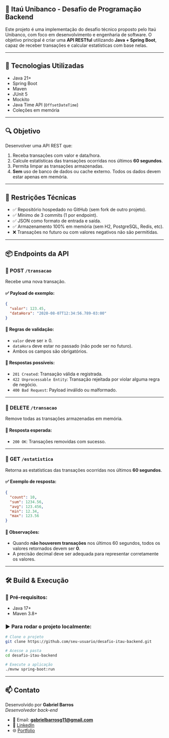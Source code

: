 ## 🏦 Itaú Unibanco - Desafio de Programação Backend

Este projeto é uma implementação do desafio técnico proposto pelo Itaú Unibanco, com foco em desenvolvimento e engenharia de software. O objetivo principal é criar uma **API RESTful** utilizando **Java + Spring Boot**, capaz de receber transações e calcular estatísticas com base nelas.


---

## 🚀 Tecnologias Utilizadas

- Java 21+
- Spring Boot
- Maven
- JUnit 5
- Mockito
- Java Time API (`OffsetDateTime`)
- Coleções em memória

---

## 🔍 Objetivo

Desenvolver uma API REST que:

1. Receba transações com valor e data/hora.
2. Calcule estatísticas das transações ocorridas nos últimos **60 segundos**.
3. Permita limpar as transações armazenadas.
4. **Sem** uso de banco de dados ou cache externo. Todos os dados devem estar apenas em memória.

---

## 📌 Restrições Técnicas

- ✅ Repositório hospedado no GitHub (sem fork de outro projeto).
- ✅ Mínimo de 3 commits (1 por endpoint).
- ✅ JSON como formato de entrada e saída.
- ✅ Armazenamento 100% em memória (sem H2, PostgreSQL, Redis, etc).
- ❌ Transações no futuro ou com valores negativos não são permitidas.

---

## 📦 Endpoints da API

### 🔸 POST `/transacao`

Recebe uma nova transação.

#### ✅ Payload de exemplo:

```json
{
  "valor": 123.45,
  "dataHora": "2020-08-07T12:34:56.789-03:00"
}
```

#### 🧪 Regras de validação:
- `valor` deve ser ≥ 0.
- `dataHora` deve estar no passado (não pode ser no futuro).
- Ambos os campos são obrigatórios.

#### 🔁 Respostas possíveis:
- `201 Created`: Transação válida e registrada.
- `422 Unprocessable Entity`: Transação rejeitada por violar alguma regra de negócio.
- `400 Bad Request`: Payload inválido ou malformado.

---

### 🔸 DELETE `/transacao`

Remove todas as transações armazenadas em memória.

#### 🔁 Resposta esperada:
- `200 OK`: Transações removidas com sucesso.

---

### 🔸 GET `/estatistica`

Retorna as estatísticas das transações ocorridas nos últimos **60 segundos**.

#### ✅ Exemplo de resposta:

```json
{
  "count": 10,
  "sum": 1234.56,
  "avg": 123.456,
  "min": 12.34,
  "max": 123.56
}
```

#### 📌 Observações:
- Quando **não houverem transações** nos últimos 60 segundos, todos os valores retornados devem ser **0**.
- A precisão decimal deve ser adequada para representar corretamente os valores.

---

## 🛠️ Build & Execução

### 🔧 Pré-requisitos:
- Java 17+
- Maven 3.8+

### ▶️ Para rodar o projeto localmente:

```bash
# Clone o projeto
git clone https://github.com/seu-usuario/desafio-itau-backend.git

# Acesse a pasta
cd desafio-itau-backend

# Execute a aplicação
./mvnw spring-boot:run
```

---

## 📫 Contato

Desenvolvido por **Gabriel Barros**  
*Desenvolvedor back-end*

- 💌 Email: **gabrielbarrosg11@gmail.com**
- 💼 [LinkedIn](https://www.linkedin.com/in/gabriel-sbarros)
- 🌐 [Portfolio](https://bielbarros.github.io/Projeto-Portfolio-Gabriel/)
